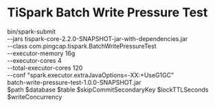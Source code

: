 # TiSpark Batch Write Pressure Test

bin/spark-submit \
--jars tispark-core-2.2.0-SNAPSHOT-jar-with-dependencies.jar \
--class com.pingcap.tispark.BatchWritePressureTest \
--executor-memory 16g \
--executor-cores 4 \
--total-executor-cores 120 \
--conf "spark.executor.extraJavaOptions=-XX:+UseG1GC" \
batch-write-pressure-test-1.0.0-SNAPSHOT.jar \
$path $database $table $skipCommitSecondaryKey $lockTTLSeconds $writeConcurrency

